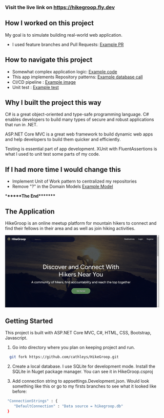 ### Visit the live link on **https://hikegroop.fly.dev**

## How I worked on this project

My goal is to simulate building real-world web application.

- I used feature branches and Pull Requests: [Example PR](https://github.com/cathleys/HikeGroop/pull/28)

## How to navigate this project

- Somewhat complex application logic: [Example code](https://github.com/cathleys/HikeGroop/blob/main/HikeGroop/Controllers/GroupController.cs#L123)
- This app implements Repository patterns: [Example database call](https://github.com/cathleys/HikeGroop/blob/main/HikeGroop/Repositories/DestinationRepository.cs)
- CI/CD pipeline : [Example image](HikeGroop/wwwroot/assets/images/ci.JPG)
- Unit test : [Example test](https://github.com/cathleys/HikeGroop/blob/main/HikeGroop.Tests/Controllers/GroupControllerTests.cs#L35)

## Why I built the project this way

C# is a great object-oriented and type-safe programming language. C# enables developers to build many types of secure and robust applications that run in .NET.

ASP.NET Core MVC is a great web framework to build dynamic web apps and help developers to build them quicker and efficiently.

Testing is essential part of app development. XUnit with FluentAssertions is what I used to unit test some parts of my code.

## If I had more time I would change this

- Implement Unit of Work pattern to centralized my repositories
- Remove "?" in the Domain Models [Example Model](https://github.com/cathleys/HikeGroop/blob/main/HikeGroop/Models/Destination.cs)

\***\*\*\*\*\***The End\***\*\*\*\*\*\***

## The Application

HikeGroop is an online meetup platform for mountain hikers to connect and find their fellows in their area and as well as join hiking activities.

![The running application](HikeGroop/wwwroot/assets/images/hikegroop.gif)

## Getting Started

This project is built with ASP.NET Core MVC, C#, HTML, CSS, Bootstrap, Javascript.

1. Go into directory where you plan on keeping project and run.

```bash
  git fork https://github.com/cathleys/HikeGroop.git
```

2. Create a local database. I use SQLite for development mode. Install the SQLite in Nuget package manager. You can see it in HikeGroop.csproj

3. Add connection string to appsettings.Development.json.
   Would look something like this or go to my firsts branches to see what it looked like before:

```bash
 "ConnectionStrings" : {
    "DefaultConnection" : "Data source = hikegroop.db"
 }
```
